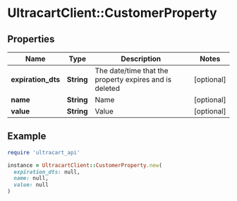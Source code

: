 # UltracartClient::CustomerProperty

## Properties

| Name | Type | Description | Notes |
| ---- | ---- | ----------- | ----- |
| **expiration_dts** | **String** | The date/time that the property expires and is deleted | [optional] |
| **name** | **String** | Name | [optional] |
| **value** | **String** | Value | [optional] |

## Example

```ruby
require 'ultracart_api'

instance = UltracartClient::CustomerProperty.new(
  expiration_dts: null,
  name: null,
  value: null
)
```

